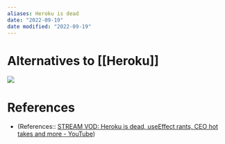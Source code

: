 ```yaml
---
aliases: Heroku is dead
date: "2022-09-19"
date modified: "2022-09-19"
---
```


# Alternatives to [[Heroku]]
![](https://i.imgur.com/joYknNL.jpg)

# References
- (References:: [STREAM VOD: Heroku is dead, useEffect rants, CEO hot takes and more - YouTube](https://youtu.be/9vJxXG5wjaY?t=3283))
